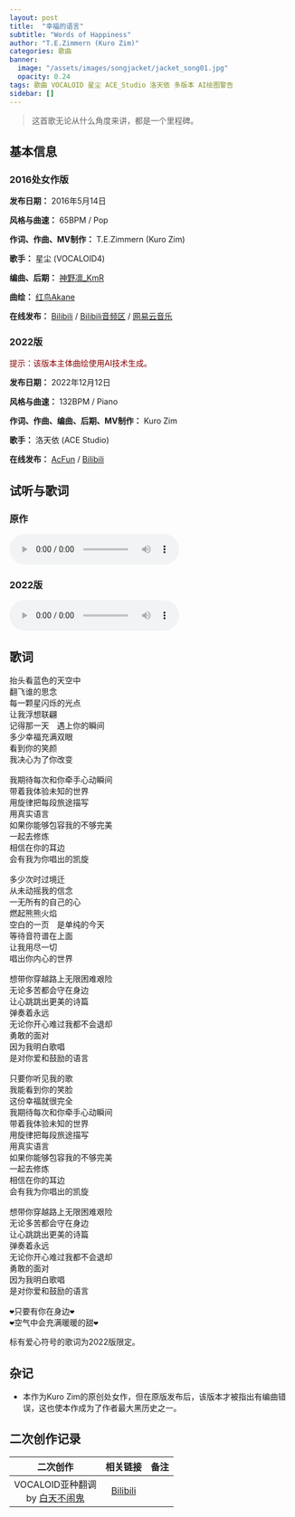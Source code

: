 ```yaml
---
layout: post
title:  "幸福的语言"
subtitle: "Words of Happiness"
author: "T.E.Zimmern (Kuro Zim)"
categories: 歌曲
banner: 
  image: "/assets/images/songjacket/jacket_song01.jpg"
  opacity: 0.24
tags: 歌曲 VOCALOID 星尘 ACE_Studio 洛天依 多版本 AI绘图警告
sidebar: []
---
```


>  这首歌无论从什么角度来讲，都是一个里程碑。

## 基本信息

### 2016处女作版

**发布日期：** 2016年5月14日

**风格与曲速：** 65BPM / Pop

**作词、作曲、MV制作：** T.E.Zimmern (Kuro Zim)

**歌手：** 星尘 (VOCALOID4)

**编曲、后期：** [神野凛_KmR](https://space.bilibili.com/802881)

**曲绘：** [红鸟Akane](https://space.bilibili.com/3435572)

**在线发布：** [Bilibili](https://www.bilibili.com/video/BV1ss411B7EM) / [Bilibili音频区](https://www.bilibili.com/audio/au37678?type=3) / [网易云音乐](https://music.163.com/song?id=478112876) 

### 2022版

<font color="#8b0000">提示：该版本主体曲绘使用AI技术生成。</font>

**发布日期：** 2022年12月12日

**风格与曲速：** 132BPM / Piano

**作词、作曲、编曲、后期、MV制作：** Kuro Zim

**歌手：** 洛天依 (ACE Studio)

**在线发布：** [AcFun](https://www.acfun.cn/v/ac40124088) / [Bilibili](https://www.bilibili.com/video/BV1N24y1X7kz/) 

## 试听与歌词

### 原作

<audio controls><source src="/assets/audio/song01.mp3" type="audio/mp3"></audio>

### 2022版

<audio controls><source src="/assets/audio/song01_affectedbykuri.mp3" type="audio/mp3"></audio>

## 歌词

<pre>
抬头看蓝色的天空中
翻飞谁的思念
每一颗星闪烁的光点
让我浮想联翩
记得那一天　遇上你的瞬间
多少幸福充满双眼
看到你的笑颜
我决心为了你改变

我期待每次和你牵手心动瞬间
带着我体验未知的世界
用旋律把每段旅途描写
用真实语言
如果你能够包容我的不够完美
一起去修炼
相信在你的耳边
会有我为你唱出的凯旋

多少次时过境迁
从未动摇我的信念
一无所有的自己的心
燃起熊熊火焰
空白的一页　是单纯的今天
等待音符谱在上面
让我用尽一切
唱出你内心的世界

想带你穿越路上无限困难艰险
无论多苦都会守在身边
让心跳跳出更美的诗篇
弹奏着永远
无论你开心难过我都不会退却
勇敢的面对
因为我明白歌唱
是对你爱和鼓励的语言

只要你听见我的歌
我能看到你的笑脸
这份幸福就很完全
我期待每次和你牵手心动瞬间
带着我体验未知的世界
用旋律把每段旅途描写
用真实语言
如果你能够包容我的不够完美
一起去修炼
相信在你的耳边
会有我为你唱出的凯旋

想带你穿越路上无限困难艰险
无论多苦都会守在身边
让心跳跳出更美的诗篇
弹奏着永远
无论你开心难过我都不会退却
勇敢的面对
因为我明白歌唱
是对你爱和鼓励的语言

❤只要有你在身边❤
❤空气中会充满暖暖的甜❤
</pre>

标有爱心符号的歌词为2022版限定。

## 杂记

* 本作为Kuro Zim的原创处女作，但在原版发布后，该版本才被指出有编曲错误，这也使本作成为了作者最大黑历史之一。

## 二次创作记录

| 二次创作 | 相关链接 | 备注 |
| :--: | :--: | :--: |
| VOCALOID亚种翻调<br>by [白天不闹鬼](https://space.bilibili.com/3730646) | [Bilibili](https://www.bilibili.com/video/BV1Nx411v7Zy) | |